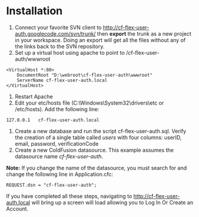 # Installation #

  1. Connect your favorite SVN client to http://cf-flex-user-auth.googlecode.com/svn/trunk/ then **export** the trunk as a new project in your workspace. Doing an export will get all the files without any of the links back to the SVN repository.
  1. Set up a virtual host using apache to point to /cf-flex-user-auth/wwwroot
```
<VirtualHost *:80>
    DocumentRoot "D:\webroot\cf-flex-user-auth\wwwroot"
    ServerName cf-flex-user-auth.local
</VirtualHost>
```
  1. Restart Apache
  1. Edit your etc/hosts file (C:\Windows\System32\drivers\etc or /etc/hosts). Add the following line:
```
127.0.0.1	cf-flex-user-auth.local
```
  1. Create a new database and run the script cf-flex-user-auth.sql. Verify the creation of a single table called _users_ with four columns: userID, email, password, verificationCode
  1. Create a new ColdFusion datasource. This example assumes the datasource name _cf-flex-user-auth_.

**Note:** If you change the name of the datasource, you must search for and change the following line in Application.cfc:

```
REQUEST.dsn = "cf-flex-user-auth";
```

If you have completed all these steps, navigating to http://cf-flex-user-auth.local will bring up a screen will load allowing you to Log In Or Create an Account.